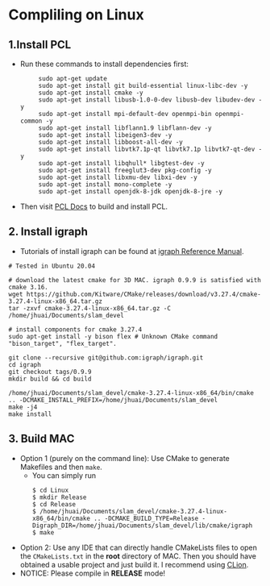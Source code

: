 # Compliling on Linux  
## 1.Install PCL
* Run these commands to install dependencies first:

           sudo apt-get update
           sudo apt-get install git build-essential linux-libc-dev -y
           sudo apt-get install cmake -y
           sudo apt-get install libusb-1.0-0-dev libusb-dev libudev-dev -y
           sudo apt-get install mpi-default-dev openmpi-bin openmpi-common -y
           sudo apt-get install libflann1.9 libflann-dev -y
           sudo apt-get install libeigen3-dev -y
           sudo apt-get install libboost-all-dev -y
           sudo apt-get install libvtk7.1p-qt libvtk7.1p libvtk7-qt-dev -y
           sudo apt-get install libqhull* libgtest-dev -y
           sudo apt-get install freeglut3-dev pkg-config -y
           sudo apt-get install libxmu-dev libxi-dev -y
           sudo apt-get install mono-complete -y
           sudo apt-get install openjdk-8-jdk openjdk-8-jre -y
           
* Then visit [PCL Docs](https://pcl.readthedocs.io/projects/tutorials/en/latest/compiling_pcl_posix.html) to build and install PCL.
## 2. Install igraph
* Tutorials of install igraph can be found at [igraph Reference Manual](https://igraph.org/c/doc/igraph-Installation.html).
```
# Tested in Ubuntu 20.04

# download the latest cmake for 3D MAC. igraph 0.9.9 is satisfied with cmake 3.16.
wget https://github.com/Kitware/CMake/releases/download/v3.27.4/cmake-3.27.4-linux-x86_64.tar.gz
tar -zxvf cmake-3.27.4-linux-x86_64.tar.gz -C /home/jhuai/Documents/slam_devel

# install components for cmake 3.27.4
sudo apt-get install -y bison flex # Unknown CMake command "bison_target", "flex_target".

git clone --recursive git@github.com:igraph/igraph.git
cd igraph
git checkout tags/0.9.9
mkdir build && cd build

/home/jhuai/Documents/slam_devel/cmake-3.27.4-linux-x86_64/bin/cmake .. -DCMAKE_INSTALL_PREFIX=/home/jhuai/Documents/slam_devel
make -j4
make install

```

## 3. Build MAC
- Option 1 (purely on the command line): Use CMake to generate Makefiles and then `make`.
    - You can simply run
      ```
      $ cd Linux
      $ mkdir Release
      $ cd Release
      $ /home/jhuai/Documents/slam_devel/cmake-3.27.4-linux-x86_64/bin/cmake .. -DCMAKE_BUILD_TYPE=Release -Digraph_DIR=/home/jhuai/Documents/slam_devel/lib/cmake/igraph
      $ make
      ```
- Option 2: Use any IDE that can directly handle CMakeLists files to open the `CMakeLists.txt` in the **root** directory of MAC. Then you should have obtained a usable project and just build it. I recommend using [CLion](https://www.jetbrains.com/clion/).
- NOTICE: Please compile in **RELEASE** mode!
